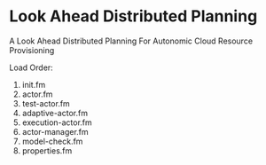 # Look Ahead Distributed Planning
A Look Ahead Distributed Planning For Autonomic Cloud Resource Provisioning

Load Order:
1. init.fm
2. actor.fm
3. test-actor.fm
4. adaptive-actor.fm
5. execution-actor.fm
6. actor-manager.fm
7. model-check.fm
8. properties.fm
